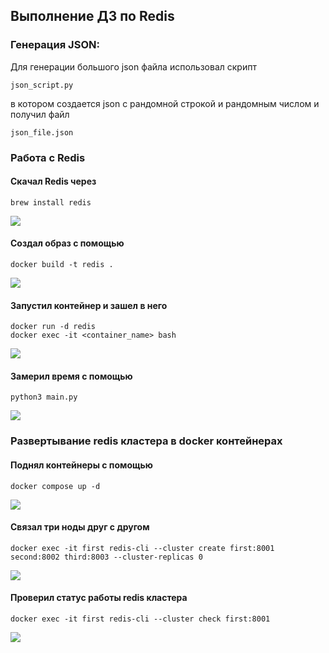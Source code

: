 ## Выполнение ДЗ по Redis

### Генерация JSON:
Для генерации большого json файла использовал скрипт
```
json_script.py
```
в котором создается json с рандомной строкой и рандомным числом и получил файл
```
json_file.json
```
### Работа с Redis
  
 #### Скачал Redis через
 ```
 brew install redis
```
<image src="./screenshots/RedisInstallation.png">

#### Создал образ с помощью
```
docker build -t redis .
```
<image src="./screenshots/RedisBuild.png">

#### Запустил контейнер и зашел в него
```
docker run -d redis
docker exec -it <container_name> bash
```
<image src="./screenshots/RedisRun.png">

#### Замерил время с помощью
```
python3 main.py
```
<image src="./screenshots/SpeedTest.png">


### Развертывание redis кластера в docker контейнерах

#### Поднял контейнеры с помощью
```
docker compose up -d
```
<image src="./screenshots/DockerCompose.png">

#### Связал три ноды друг с другом
```
docker exec -it first redis-cli --cluster create first:8001 second:8002 third:8003 --cluster-replicas 0
```
<image src="./screenshots/3NodesConnection.png">
  

#### Проверил статус работы redis кластера
```
docker exec -it first redis-cli --cluster check first:8001
```
<image src="./screenshots/StatusCheck.png">
